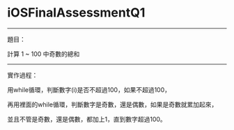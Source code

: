 # iOSFinalAssessmentQ1

---

題目：

計算 1 ~ 100 中奇數的總和

---

實作過程：

用while循環，判斷數字(i)是否不超過100，如果不超過100，

再用裡面的while循環，判斷數字是奇數，還是偶數，如果是奇數就累加起來，

並且不管是奇數，還是偶數，都加上1，直到數字超過100。

